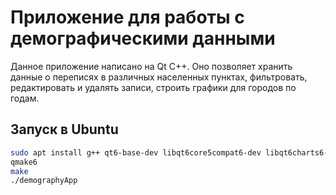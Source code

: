 # Приложение для работы с демографическими данными

Данное приложение написано на Qt С++. Оно позволяет хранить данные о переписях в различных населенных пунктах, фильтровать, редактировать и удалять записи, строить графики для городов по годам.

## Запуск в Ubuntu

``` bash
sudo apt install g++ qt6-base-dev libqt6core5compat6-dev libqt6charts6-dev libgl1-mesa-dev
qmake6
make
./demographyApp
```